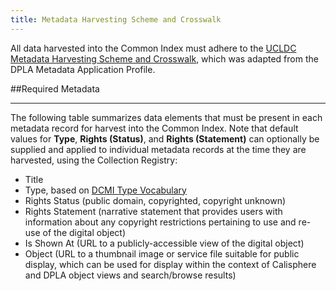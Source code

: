 ```yaml
---
title: Metadata Harvesting Scheme and Crosswalk
---
```


All data harvested into the Common Index must adhere to the [UCLDC Metadata Harvesting Scheme and Crosswalk](https://docs.google.com/spreadsheets/d/1u2RE9PD0N9GkLQTFNJy3HiH9N5IbKDG52HjJ6JomC9I/edit#gid=265758929), which was adapted from the DPLA Metadata Application Profile.

##Required Metadata
***
<p>The following table summarizes data elements that must be present in each metadata record for harvest into the Common Index. Note that default values for <b>Type</b>, <b>Rights (Status)</b>, and <b>Rights (Statement)</b> can optionally be supplied and applied to individual metadata records at the time they are harvested, using the Collection Registry:</p>

* <a class="label">Title</a>
* <a class="label">Type</a>, based on <a href="http://dublincore.org/documents/dcmi-type-vocabulary/">DCMI Type Vocabulary</a>
* <a class="label">Rights Status</a> (public domain, copyrighted, copyright unknown)
* <a class="label">Rights Statement</a> (narrative statement that provides users with information about any copyright restrictions pertaining to use and re-use of the digital object)
* <a class="label">Is Shown At</a> (URL to a publicly-accessible view of the digital object)
* <a class="label">Object</a> (URL to a thumbnail image or service file suitable for public display, which can be used for display within the context of Calisphere and DPLA object views and search/browse results)
